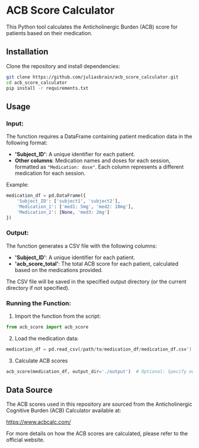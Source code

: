 # ACB Score Calculator

This Python tool calculates the Anticholinergic Burden (ACB) score for patients based on their medication.


## Installation

Clone the repository and install dependencies:
```bash
git clone https://github.com/juliasbrain/acb_score_calculator.git
cd acb_score_calculator
pip install -r requirements.txt
```

## Usage

### Input:
The function requires a DataFrame containing patient medication data in the following format:

- **'Subject_ID'**: A unique identifier for each patient.
- **Other columns**: Medication names and doses for each session, formatted as `"Medication: dose"`. Each column represents a different medication for each session.

Example:
```python
medication_df = pd.DataFrame({
    'Subject_ID': ['subject1', 'subject2'],
    'Medication_1': ['med1: 5mg', 'med2: 10mg'],
    'Medication_2': [None, 'med3: 2mg']
})
```

### Output:
The function generates a CSV file with the following columns:
- **'Subject_ID'**: A unique identifier for each patient.
- **'acb_score_total'**: The total ACB score for each patient, calculated based on the medications provided.

The CSV file will be saved in the specified output directory (or the current directory if not specified).

### Running the Function:

1. Import the function from the script:
```python
from acb_score import acb_score
```

2. Load the medication data:
```python
medication_df = pd.read_csv(/path/to/medication_df/medication_df.csv')
```
   
3. Calculate ACB scores
```python
acb_score(medication_df, output_dir='./output')  # Optional: Specify output directory
```
   
## Data Source

The ACB scores used in this repository are sourced from the Anticholinergic Cognitive Burden (ACB) Calculator available at:

https://www.acbcalc.com/

For more details on how the ACB scores are calculated, please refer to the official website.
